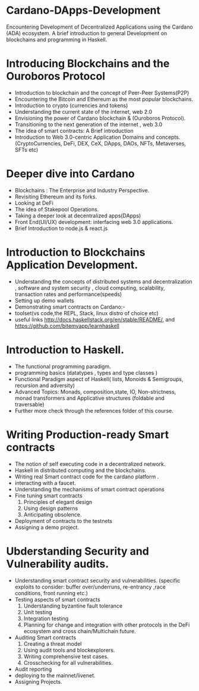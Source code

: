 # Cardano-DApps-Development
Encountering Development of Decentralized Applications using the Cardano (ADA) ecosystem. A brief introduction to general Development on blockchains and programming in Haskell. 

# Introducing Blockchains and the Ouroboros Protocol
-	Introduction to blockchain and the concept of Peer-Peer Systems(P2P)
-	Encountering the Bitcoin and Ethereum as the most popular blockchains.
-	Introduction to crypto (currencies and tokens)
-	Understanding the current state of the internet, web 2.0
-	Envisioning the power of Cardano blockchain & (Ouroboros Protocol).
-	Transitioning to the next generation of the internet , web 3.0
-	The idea of smart contracts: A Brief introduction
-	Introduction to Web 3.0-centric Application Domains and concepts.(CryptoCurrencies, DeFi, DEX, CeX, DApps, DAOs, NFTs, Metaverses, SFTs etc)

# Deeper dive into Cardano
-	Blockchains : The Enterprise and Industry Perspective.
-	Revisiting Ethereum and its forks.
-	Looking at DeFi
-	The idea of Stakepool Operations.
-	Taking a deeper look at decentralized apps(DApps)
-	Front End(UI/UX) development: interfacing web 3.0 applications.
-	Brief Introduction to node.js & react.js

# Introduction to Blockchains Application Development.
-	Understanding the concepts of distributed systems and decentralization , software and system security , cloud computing, scalability, transaction rates and performance(speeds)
-	Setting up demo wallets
-	Demonstrating smart contracts on Cardano:-
-	toolset(vs code,the REPL, Stack, linux distro of choice etc)
-	useful links  http://docs.haskellstack.org/en/stable/README/, and  https://github.com/bitemyapp/learnhaskell

# Introduction to Haskell.
-	The functional programming paradigm.
-	programming basics (datatypes , types and type classes )
-	Functional Paradigm aspect of Haskell( lists, Monoids & Semigroups, recursion and adversity)
-	Advanced Topics: Monads, composition,state, IO, Non-strictness, monad transformers and Applicative structures (foldable and traversable)
-	Further more check through the references folder of this course.

# Writing Production-ready Smart contracts
-	The notion of self executing code in a decentralized network.
-	Haskell in distributed computing and the blockchains.
-	Writing real Smart contract code for the cardano platform .
-	interacting with a faucet.
-	Understanding the mechanisms of smart contract operations
-	Fine tuning smart contracts
     1.	Principles of elegant design
     2.	Using design patterns
     3.	Anticipating obsolence.
-	Deployment of contracts to the testnets
-	Assigning a demo project.

# Ubderstanding Security and Vulnerability audits. 
-	Understanding smart contract security and vulnerabilities.
(specific exploits to consider:  buffer over/underruns, re-entrancy ,race conditions, front running etc.)
-	Testing aspects of smart contracts
      1.	Understanding byzantine fault tolerance
      2.	Unit testing
      3.	Integration testing
      4.	Planning for change and integration with other protocols in the DeFi ecosystem and cross chain/Multichain future.
-	Auditing Smart contracts
      1.	Creating a threat model
      2.	Using audit tools and blockexplorers.
      3.	Writing comprehensive test cases.
      4.	Crosschecking for all vulnerabilities.
- Audit reporting 
- deploying to the mainnet/livenet.
- Assigning Projects.
